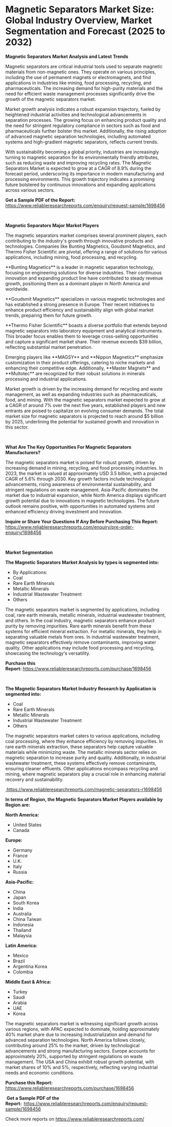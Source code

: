 <p><h1>Magnetic Separators Market Size: Global Industry Overview, Market Segmentation and Forecast (2025 to 2032)</h1></p><p><strong>Magnetic Separators Market Analysis and Latest Trends</strong></p>
<p><p>Magnetic separators are critical industrial tools used to separate magnetic materials from non-magnetic ones. They operate on various principles, including the use of permanent magnets or electromagnets, and find applications in industries like mining, food processing, recycling, and pharmaceuticals. The increasing demand for high-purity materials and the need for efficient waste management processes significantly drive the growth of the magnetic separators market.</p><p>Market growth analysis indicates a robust expansion trajectory, fueled by heightened industrial activities and technological advancements in separation processes. The growing focus on enhancing product quality and the need for stringent regulatory compliance in sectors such as food and pharmaceuticals further bolster this market. Additionally, the rising adoption of advanced magnetic separation technologies, including automated systems and high-gradient magnetic separators, reflects current trends.</p><p>With sustainability becoming a global priority, industries are increasingly turning to magnetic separation for its environmentally friendly attributes, such as reducing waste and improving recycling rates. The Magnetic Separators Market is expected to grow at a CAGR of 8.9% during the forecast period, underscoring its importance in modern manufacturing and processing environments. This growth trajectory indicates a promising future bolstered by continuous innovations and expanding applications across various sectors.</p></p>
<p><strong>Get a Sample PDF of the Report:&nbsp;</strong> <a href="https://www.reliableresearchreports.com/enquiry/request-sample/1698456?utm_campaign=2002&utm_medium=2&utm_source=Github&utm_content=ia&utm_term=09012025&utm_id=magnetic-separators">https://www.reliableresearchreports.com/enquiry/request-sample/1698456</a></p>
<p>&nbsp;</p>
<p><strong>Magnetic Separators Major Market Players</strong></p>
<p><p>The magnetic separators market comprises several prominent players, each contributing to the industry's growth through innovative products and technologies. Companies like Bunting Magnetics, Goudsmit Magnetics, and Thermo Fisher Scientific are pivotal, offering a range of solutions for various applications, including mining, food processing, and recycling.</p><p>**Bunting Magnetics** is a leader in magnetic separation technology, focusing on engineering solutions for diverse industries. Their continuous innovation and expanding product line have contributed to steady revenue growth, positioning them as a dominant player in North America and worldwide.</p><p>**Goudsmit Magnetics** specializes in various magnetic technologies and has established a strong presence in Europe. Their recent initiatives to enhance product efficiency and sustainability align with global market trends, preparing them for future growth.</p><p>**Thermo Fisher Scientific** boasts a diverse portfolio that extends beyond magnetic separators into laboratory equipment and analytical instruments. This broader focus enables them to leverage cross-selling opportunities and capture a significant market share. Their revenue exceeds $39 billion, reflecting substantial market penetration.</p><p>Emerging players like **MAGSY** and **Nippon Magnetics** emphasize customization in their product offerings, catering to niche markets and enhancing their competitive edge. Additionally, **Master Magnets** and **Multotec** are recognized for their robust solutions in minerals processing and industrial applications.</p><p>Market growth is driven by the increasing demand for recycling and waste management, as well as expanding industries such as pharmaceuticals, food, and mining. With the magnetic separators market expected to grow at a CAGR of around 7% over the next five years, established players and new entrants are poised to capitalize on evolving consumer demands. The total market size for magnetic separators is projected to reach around $5 billion by 2025, underlining the potential for sustained growth and innovation in this sector.</p></p>
<p>&nbsp;</p>
<p><strong>What Are The Key Opportunities For Magnetic Separators Manufacturers?</strong></p>
<p><p>The magnetic separators market is poised for robust growth, driven by increasing demand in mining, recycling, and food processing industries. In 2023, the market is valued at approximately USD 3.5 billion, with a projected CAGR of 5.6% through 2030. Key growth factors include technological advancements, rising awareness of environmental sustainability, and stringent regulations on waste management. Asia-Pacific dominates the market due to industrial expansion, while North America displays significant growth potential due to innovations in magnetic technologies. The future outlook remains positive, with opportunities in automated systems and enhanced efficiency driving investment and innovation.</p></p>
<p><strong>Inquire or Share Your Questions If Any Before Purchasing This Report:</strong> <a href="https://www.reliableresearchreports.com/enquiry/pre-order-enquiry/1698456?utm_campaign=2002&utm_medium=2&utm_source=Github&utm_content=ia&utm_term=09012025&utm_id=magnetic-separators">https://www.reliableresearchreports.com/enquiry/pre-order-enquiry/1698456</a></p>
<p>&nbsp;</p>
<p><strong>Market Segmentation</strong></p>
<p><strong>The Magnetic Separators Market Analysis by types is segmented into:</strong></p>
<p><ul><li>By Applications:</li><li>Coal</li><li>Rare Earth Minerals</li><li>Metallic Minerals</li><li>Industrial Wastewater Treatment</li><li>Others</li></ul></p>
<p><p>The magnetic separators market is segmented by applications, including coal, rare earth minerals, metallic minerals, industrial wastewater treatment, and others. In the coal industry, magnetic separators enhance product purity by removing impurities. Rare earth minerals benefit from these systems for efficient mineral extraction. For metallic minerals, they help in separating valuable metals from ores. In industrial wastewater treatment, magnetic separators effectively remove contaminants, improving water quality. Other applications may include food processing and recycling, showcasing the technology's versatility.</p></p>
<p><strong>Purchase this Report:&nbsp;</strong><a href="https://www.reliableresearchreports.com/purchase/1698456?utm_campaign=2002&utm_medium=2&utm_source=Github&utm_content=ia&utm_term=09012025&utm_id=magnetic-separators">https://www.reliableresearchreports.com/purchase/1698456</a></p>
<p>&nbsp;</p>
<p><strong>The Magnetic Separators Market Industry Research by Application is segmented into:</strong></p>
<p><ul><li>Coal</li><li>Rare Earth Minerals</li><li>Metallic Minerals</li><li>Industrial Wastewater Treatment</li><li>Others</li></ul></p>
<p><p>The magnetic separators market caters to various applications, including coal processing, where they enhance efficiency by removing impurities. In rare earth minerals extraction, these separators help capture valuable materials while minimizing waste. The metallic minerals sector relies on magnetic separation to increase purity and quality. Additionally, in industrial wastewater treatment, these systems effectively remove contaminants, ensuring cleaner effluents. Other applications encompass recycling and mining, where magnetic separators play a crucial role in enhancing material recovery and sustainability.</p></p>
<p><a href="https://www.reliableresearchreports.com/magnetic-separators-r1698456?utm_campaign=2002&utm_medium=2&utm_source=Github&utm_content=ia&utm_term=09012025&utm_id=magnetic-separators">&nbsp;https://www.reliableresearchreports.com/magnetic-separators-r1698456</a></p>
<p><strong>In terms of Region, the Magnetic Separators Market Players available by Region are:</strong></p>
<p>
    <p> <strong> North America: </strong>
        <ul>
            <li>United States</li>
            <li>Canada</li>
        </ul>
        </p> 
    <p> <strong> Europe: </strong>
        <ul>
            <li>Germany</li>
            <li>France</li>
            <li>U.K.</li>
            <li>Italy</li>
            <li>Russia</li>
        </ul>
        </p> 
    <p> <strong> Asia-Pacific: </strong>
        <ul>
            <li>China</li>
            <li>Japan</li>
            <li>South Korea</li>
            <li>India</li>
            <li>Australia</li>
            <li>China Taiwan</li>
            <li>Indonesia</li>
            <li>Thailand</li>
            <li>Malaysia</li>
        </ul>
        </p> 
    <p> <strong> Latin America: </strong>
        <ul>
            <li>Mexico</li>
            <li>Brazil</li>
            <li>Argentina Korea</li>
            <li>Colombia</li>
        </ul>
        </p> 
    <p> <strong> Middle East & Africa: </strong>
        <ul>
            <li>Turkey</li>
            <li>Saudi</li>
            <li>Arabia</li>
            <li>UAE</li>
            <li>Korea</li>
        </ul>
    </p>
    </p>
<p><p>The magnetic separators market is witnessing significant growth across various regions, with APAC expected to dominate, holding approximately 40% market share due to increasing industrialization and demand for advanced separation technologies. North America follows closely, contributing around 25% to the market, driven by technological advancements and strong manufacturing sectors. Europe accounts for approximately 20%, supported by stringent regulations on waste management. The USA and China exhibit robust growth potential, with market shares of 10% and 5%, respectively, reflecting varying industrial needs and economic conditions.</p></p>
<p><strong>Purchase this Report: </strong><a href="https://www.reliableresearchreports.com/purchase/1698456?utm_campaign=2002&utm_medium=2&utm_source=Github&utm_content=ia&utm_term=09012025&utm_id=magnetic-separators">https://www.reliableresearchreports.com/purchase/1698456</a></p>
<p>&nbsp;<strong>Get a Sample PDF of the Report:&nbsp;&nbsp;</strong><a href="https://www.reliableresearchreports.com/enquiry/request-sample/1698456?utm_campaign=2002&utm_medium=2&utm_source=Github&utm_content=ia&utm_term=09012025&utm_id=magnetic-separators">https://www.reliableresearchreports.com/enquiry/request-sample/1698456</a></p>
<p><strong></strong></p>
<p>Check more reports on <a href="https://www.reliableresearchreports.com/?utm_campaign=2002&utm_medium=2&utm_source=Github&utm_content=ia&utm_term=09012025&utm_id=magnetic-separators">https://www.reliableresearchreports.com/</a></p>